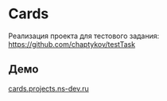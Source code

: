 # Cards

Реализация проекта для тестового задания: https://github.com/chaptykov/testTask

## Демо
[cards.projects.ns-dev.ru](http://cards.projects.ns-dev.ru/)
